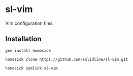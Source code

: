 sl-vim
======

Vim configuration files.

## Installation

    gem install homesick

    homesick clone https://github.com/solidline/sl-vim.git

    homesick symlink sl-vim

